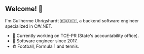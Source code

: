 ## Welcome! 👋

<!--
**GuilhermeUhrigshardt/GuilhermeUhrigshardt** is a ✨ _special_ ✨ repository because its `README.md` (this file) appears on your GitHub profile.
-->
I'm Guilherme Uhrigshardt 🇧🇷/🇩🇪, a backend software engineer specialized in C#/.NET.

- 🏢 Currently working on TCE-PR (State's accountability office).
- 📆 Software engineer since 2017.
- ⚽ Football, Formula 1 and tennis.
